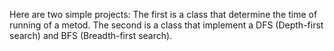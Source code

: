 Here are two simple projects:
The first is a class that determine the time of running of a metod.
The second is a class that implement a DFS (Depth-first search) and BFS (Breadth-first search).

